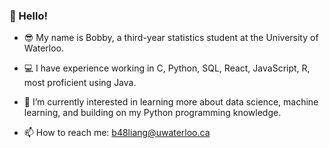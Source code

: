 
### :wave: Hello!
- :sunglasses: My name is Bobby, a third-year statistics student at the University of Waterloo.

- :computer: I have experience working in C, Python, SQL, React, JavaScript, R, most proficient using Java.

- 🌱 I’m currently interested in learning more about data science, machine learning, and building on my Python programming knowledge.

- 📫 How to reach me: b48liang@uwaterloo.ca

<!--
**BobbyLiang10/BobbyLiang10** is a ✨ _special_ ✨ repository because its `README.md` (this file) appears on your GitHub profile.

Here are some ideas to get you started:

:wave: Hello!
:sunglasses: My name is Bobby, a second-year statistics student at the University of Waterloo!

- 🔭 I’m currently working on ...
- 🌱 I’m currently learning ...
- 👯 I’m looking to collaborate on ...
- 🤔 I’m looking for help with ...
- 💬 Ask me about ...
- 📫 How to reach me: ...
- 😄 Pronouns: ...
- ⚡ Fun fact: ...
-->
